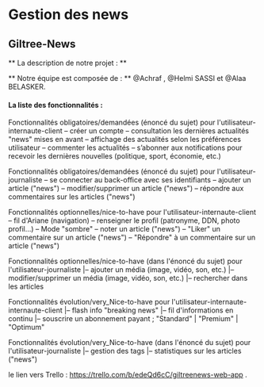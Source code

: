 # Gestion des news
## Giltree-News


** La description de notre projet : **



** Notre équipe est composée de :  ** @Achraf , @Helmi SASSI et @Alaa BELASKER.

#### La liste des fonctionnalités : 

Fonctionnalités obligatoires/demandées (énoncé du sujet) pour l'utilisateur-internaute-client
    – créer un compte
    – consultation les dernières actualités "news" mises en avant
    – affichage des actualités selon les préférences utilisateur
    – commenter les actualités
    – s’abonner aux notifications pour recevoir les dernières nouvelles (politique, sport, économie, etc.)

Fonctionnalités obligatoires/demandées (énoncé du sujet) pour l'utilisateur-journaliste
    – se connecter au back-office avec ses identifiants
    – ajouter un article ("news")
    – modifier/supprimer un article ("news")
    – répondre aux commentaires sur les articles ("news")


Fonctionnalités optionnelles/nice-to-have pour l'utilisateur-internaute-client
    – fil d'Ariane (navigation)
    – renseigner le profil (patronyme, DDN, photo profil…)
    – Mode "sombre"
    – noter un article ("news")
    – "Liker" un commentaire sur un article ("news")
    – "Répondre" à un commentaire sur un article ("news")


Fonctionnalités optionnelles/nice-to-have (dans l'énoncé du sujet) pour l'utilisateur-journaliste
    |– ajouter un média (image, vidéo, son, etc.)
    |– modifier/supprimer un média (image, vidéo, son, etc.)
    |– rechercher dans les articles


Fonctionnalités évolution/very_Nice-to-have pour l'utilisateur-internaute-internaute-client
    |– flash info "breaking news"
    |– fil d'informations en continu
    |– souscrire un abonnement payant ; "Standard" | "Premium" | "Optimum"


Fonctionnalités évolution/very_Nice-to-have (dans l'énoncé du sujet) pour l'utilisateur-journaliste
    |– gestion des tags
    |– statistiques sur les articles ("news")



le lien vers Trello : https://trello.com/b/edeQd6cC/giltreenews-web-app .

